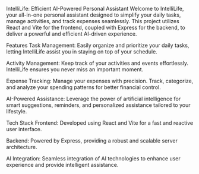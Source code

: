 IntelliLife: Efficient AI-Powered Personal Assistant
Welcome to IntelliLife, your all-in-one personal assistant designed to simplify your daily tasks, manage activities, and track expenses seamlessly. This project utilizes React and Vite for the frontend, coupled with Express for the backend, to deliver a powerful and efficient AI-driven experience.

Features
Task Management: Easily organize and prioritize your daily tasks, letting IntelliLife assist you in staying on top of your schedule.

Activity Management: Keep track of your activities and events effortlessly. IntelliLife ensures you never miss an important moment.

Expense Tracking: Manage your expenses with precision. Track, categorize, and analyze your spending patterns for better financial control.

AI-Powered Assistance: Leverage the power of artificial intelligence for smart suggestions, reminders, and personalized assistance tailored to your lifestyle.

Tech Stack
Frontend: Developed using React and Vite for a fast and reactive user interface.

Backend: Powered by Express, providing a robust and scalable server architecture.

AI Integration: Seamless integration of AI technologies to enhance user experience and provide intelligent assistance.